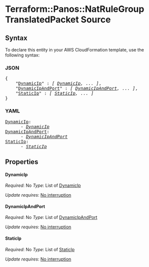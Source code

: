 # Terraform::Panos::NatRuleGroup TranslatedPacket Source

## Syntax

To declare this entity in your AWS CloudFormation template, use the following syntax:

### JSON

<pre>
{
    "<a href="#dynamicip" title="DynamicIp">DynamicIp</a>" : <i>[ <a href="translatedpacket-source-dynamicip.md">DynamicIp</a>, ... ]</i>,
    "<a href="#dynamicipandport" title="DynamicIpAndPort">DynamicIpAndPort</a>" : <i>[ <a href="translatedpacket-source-dynamicipandport.md">DynamicIpAndPort</a>, ... ]</i>,
    "<a href="#staticip" title="StaticIp">StaticIp</a>" : <i>[ <a href="translatedpacket-source-staticip.md">StaticIp</a>, ... ]</i>
}
</pre>

### YAML

<pre>
<a href="#dynamicip" title="DynamicIp">DynamicIp</a>: <i>
      - <a href="translatedpacket-source-dynamicip.md">DynamicIp</a></i>
<a href="#dynamicipandport" title="DynamicIpAndPort">DynamicIpAndPort</a>: <i>
      - <a href="translatedpacket-source-dynamicipandport.md">DynamicIpAndPort</a></i>
<a href="#staticip" title="StaticIp">StaticIp</a>: <i>
      - <a href="translatedpacket-source-staticip.md">StaticIp</a></i>
</pre>

## Properties

#### DynamicIp

_Required_: No
_Type_: List of <a href="translatedpacket-source-dynamicip.md">DynamicIp</a>

_Update requires_: [No interruption](https://docs.aws.amazon.com/AWSCloudFormation/latest/UserGuide/using-cfn-updating-stacks-update-behaviors.html#update-no-interrupt)

#### DynamicIpAndPort

_Required_: No
_Type_: List of <a href="translatedpacket-source-dynamicipandport.md">DynamicIpAndPort</a>

_Update requires_: [No interruption](https://docs.aws.amazon.com/AWSCloudFormation/latest/UserGuide/using-cfn-updating-stacks-update-behaviors.html#update-no-interrupt)

#### StaticIp

_Required_: No
_Type_: List of <a href="translatedpacket-source-staticip.md">StaticIp</a>

_Update requires_: [No interruption](https://docs.aws.amazon.com/AWSCloudFormation/latest/UserGuide/using-cfn-updating-stacks-update-behaviors.html#update-no-interrupt)

